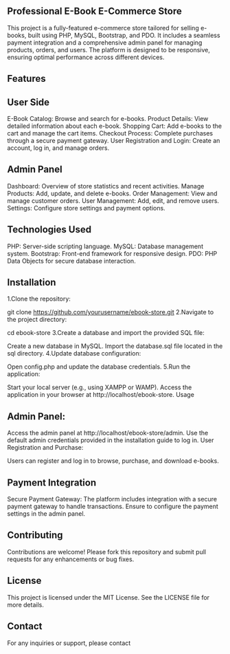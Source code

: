 ##  Professional E-Book E-Commerce Store
This project is a fully-featured e-commerce store tailored for selling e-books, built using PHP, MySQL, Bootstrap, and PDO. It includes a seamless payment integration and a comprehensive admin panel for managing products, orders, and users. The platform is designed to be responsive, ensuring optimal performance across different devices.

## Features
## User Side
E-Book Catalog: Browse and search for e-books.
Product Details: View detailed information about each e-book.
Shopping Cart: Add e-books to the cart and manage the cart items.
Checkout Process: Complete purchases through a secure payment gateway.
User Registration and Login: Create an account, log in, and manage orders.
## Admin Panel
Dashboard: Overview of store statistics and recent activities.
Manage Products: Add, update, and delete e-books.
Order Management: View and manage customer orders.
User Management: Add, edit, and remove users.
Settings: Configure store settings and payment options.
## Technologies Used
PHP: Server-side scripting language.
MySQL: Database management system.
Bootstrap: Front-end framework for responsive design.
PDO: PHP Data Objects for secure database interaction.
## Installation
1.Clone the repository:

git clone https://github.com/yourusername/ebook-store.git
2.Navigate to the project directory:

cd ebook-store
3.Create a database and import the provided SQL file:

Create a new database in MySQL.
Import the database.sql file located in the sql directory.
4.Update database configuration:

Open config.php and update the database credentials.
5.Run the application:

Start your local server (e.g., using XAMPP or WAMP).
Access the application in your browser at http://localhost/ebook-store.
Usage
## Admin Panel:

Access the admin panel at http://localhost/ebook-store/admin.
Use the default admin credentials provided in the installation guide to log in.
User Registration and Purchase:

Users can register and log in to browse, purchase, and download e-books.
## Payment Integration
Secure Payment Gateway: The platform includes integration with a secure payment gateway to handle transactions. Ensure to configure the payment settings in the admin panel.
## Contributing
Contributions are welcome! Please fork this repository and submit pull requests for any enhancements or bug fixes.

## License
This project is licensed under the MIT License. See the LICENSE file for more details.

## Contact
For any inquiries or support, please contact